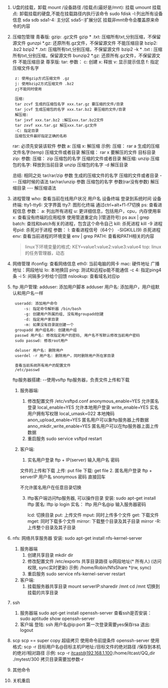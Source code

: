 1. U盘的挂载，卸载
mount /设备路径 /挂载点(最好是/mnt): 挂载 
umount 挂载点: 卸载挂载的硬盘,不能在挂载路径内执行该命令
sudo fdisk -l:列出所有设备信息
sda sdb
sda1-4: 主分区
sda5-:扩展分区
挂载非mnt命令会覆盖原来命令的内容

2. 压缩包管理
青春版:
    gzip: .gz文件
        gzip * .txt: 压缩所有txt,分别压缩，不保留源文件
        gunzpi *.gz: 还原所有.gz文件，不保留源文件
        不能压缩目录
    bzip2:  .bz2
        bzip2 * .txt: 压缩所有txt,分别压缩，不保留源文件
        bzip2 -k * .txt : 压缩所有txt,分别压缩，保留源文件
        bunzip2 *.gz: 还原所有.gz文件，不保留源文件
        不能压缩目录
尊享版:
    tar:
        参数：
        c: 创建
        x: 释放
        v: 显示提示信息
        f: 指定压缩文件名字

        z: 使用gzip方式压缩文件 .gz
        j: 使用bzip2方式压缩文件 .bz2
        zj不能同时使用

        压缩:
        tar zcvf 生成的压缩包名字 xxx.tar.gz 要压缩的文件/目录
        tar jcvf 生成压缩包的名字 xxx.tar.bz2 要压缩的文件/目录
        解压缩:
        tar jxvf xxx.tar.bz2 :解压xxx.tar.bz2文件
        tar zxvf xxx.tar.gz 解压xxx.tar.gz文件
        -C: 指定目录
        压缩包文件最好指定正确的名称
    rar:
        必须先安装该软件
        参数
        a: 压缩
        x: 解压缩
        示例:
        压缩：
            rar a 生成的压缩文件名字(temp) 压缩文件或者目录
        解压缩：
            rar x 要解压的文件 目标目录
    zip:
        参数:
        压缩：
            zip 压缩包的名字 压缩的文件或者目录
        解压缩:
            unzip 压缩包的名字: 释放到当前目录
            unzip 压缩包的名字 -d 解压目录

    总结: 相同之处
    tar/rar/zip 参数 生成的压缩文件的名字 压缩的文件或者目录 --- 压缩时候的语法
    tar/rar/unzip 参数 压缩包的名字 参数(rar没有参数) 解压缩目录 --- 解压缩语法
3. 进程管理
    who: 查看当前在线用户状况
        用户名 设备终端 登录到系统时间
        设备终端:
        tty1-tty6: 文字界面
        tty7: 图形化终端
        通过ctrl+alt+f1-f7切换
    ps: 查看进程信息
        参数：
            a: 列出所有进程
            u: 更详细信息，包括用户，cpu，内存使用率
            x: 查看没有终端的应用程序
        使用管道重定向 |(管道符号)
        ps aux | grep batch: 查找和batch有关的进程，包含这个命令自己
    kill: 杀死进程
        kill -9 进程号pid: 杀死对于进程
        参数：
        l: 查看进程信号（64个）
        -SIGKILL(9) 杀死进程
    env: 查看当前进程的环境变量
        env | grep PATH: 查看和PATH相关的内容
    > linux下环境变量的格式: KEY=value1:value2:value3:value4
        top: linux的任务管理器，动态
4. 网络管理
    ifconfig: 查看网络信息
        eth0: 当前电脑的网卡
            mac: 硬件地址
            广播地址：网段地址
        lo: 本地换回
    ping: 测试和远程ip能不能通信
        -c 4: 指定ping4条
        -i 5: 间隔多少秒给个回馈
    nslookup: 查看域名对应ip
5. ftp
    用户管理:
        adduser: 添加用户脚本
            adduser 用户名: 添加用户，用户组默认和用户名一样

        useradd: 添加用户命令
            -s: 指定命令解析器 /bin/bash
            -g: 创建用户所属的组, 没有用groupadd创建
            -d: 指定用户家目录
            -m: 如果没有目录就创建一个
        groupadd 用户组名称: 创建用户组
        passwd 用户名: 修改指定用户的密码, 用户名不写默认修改当前用户密码
        sudo passwd: 修改root用户

        deluser 用户名: 删除用户
        userdel -r 用户名: 删除用户，同时删除用户所在家目录

        查看当前系统所有用户的配置文件
        /etc/passwd
    
    ftp服务器搭建: --使用vsftp
    ftp服务器，负责文件上传和下载

    1. 服务器端:
        1. 修改配置文件
        /etc/vsftpd.conf
        anonymous_enable=YES    允许匿名登录
        local_enable=YES        允许本地用户登录
        write_enable=YES        实名用户拥有写权限
        local_umask=022         本地掩码
        anon_upload_enable=YES  匿名用户可以象ftp服务器上传数据
        anno_mkdir_write_enable=YES 匿名用户可以在ftp服务器上面上传数据
        2. 重启服务
        sudo service vsftpd restart
    2. 客户端:
        1. 实名用户登录
        ftp + IP(server)
        输入用户名 密码

        文件的上传和下载
            上传: put file
            下载: get file
        2. 匿名用户登录
        ftp + serverIP
        用户名 snonymous
        密码 直接回车

        不允许匿名用户在任意目录切换

        3. lftp客户端访问ftp服务器, 可以操作目录
            安装: sudo apt-get install lftp
            匿名: 
            lftp ip
            login
            实名：
            lftp 用户名@ip
            输入服务器密码

            lcd: 切换目录
            put:  上传文件
            mput: 同时上传多个文件
            get: 下载文件
            mget: 同时下载多个文件
            mirror: 下载整个目录及其子目录
            mirror -R: 上传整个目录及其子目录
6. nfs: 网络共享服务器
    安装:
        sudo apt-get install nfs-kernel-server
    1. 服务器端
        1. 创建共享目录
            mkdir dir
        2. 修改配置文件 /etc/exports
            共享目录路径 ip网段地址(* 所有人) (访问权限, sync实时更新)
            示例:
            /home/Robin/NfsShare *(rw, sync)  
        3. 重启服务
            sudo service nfs-kernel-server restart
    2. 客户端:
        1. 挂载服务器共享目录
            mount serverIP:sharedir /mnt
            cd /mnt 切换到挂载的共享目录

7. ssh
    1. 服务器端
        sudo apt-get install openssh-server
        查看ssh是否安装：
            sudo aptitude show openssh-server
    2. 客户端
        登陆:
            ssh 用户名@ip:port
            第一次登录需要yes保存rsa
        退出:
            logout

8. scp
    scp  == super copy 超级拷贝
    使用命令前提条件 openssh-server
    使用格式:
        scp -r 目标用户名@目标主机IP地址:/目标文件的绝对路径 /保存到本机的绝对/相对路径
        示例:
        scp -r itcast@192.168.1.100:/home/itcast/QQ_dir ./mytest/300
        拷贝目录需要加参数-r
9. 其他命令
10. 关机重启
